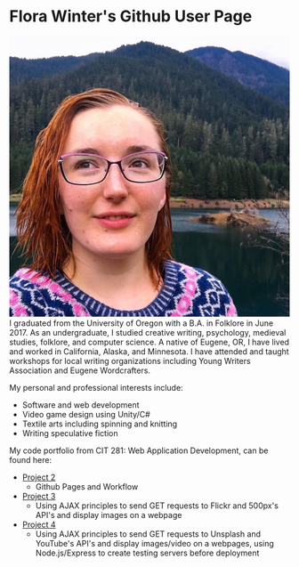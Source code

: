 # Flora Winter's Github User Page

![user image](images/profile_image.jpg) I graduated from the University of Oregon with a B.A. in Folklore in June 2017. As an undergraduate, I studied creative writing, psychology, medieval studies, folklore, and computer science. A native of Eugene, OR, I have lived and worked in California, Alaska, and Minnesota. I have attended and taught workshops for local writing organizations including Young Writers Association and Eugene Wordcrafters.

My personal and professional interests include:
* Software and web development
* Video game design using Unity/C#
* Textile arts including spinning and knitting
* Writing speculative fiction

My code portfolio from CIT 281: Web Application Development, can be found here:
* [Project 2](https://uo-cit.github.io/p2-17s-floraw/)
	- Github Pages and Workflow
* [Project 3](https://uo-cit.github.io/p3-17s-floraw/)
	- Using AJAX principles to send GET requests to Flickr and 500px's API's and display images on a webpage
* [Project 4](https://uo-cit.github.io/p4-17s-floraw/)
	- Using AJAX principles to send GET requests to Unsplash and YouTube's API's and display images/video on a webpages, using Node.js/Express to create testing servers before deployment